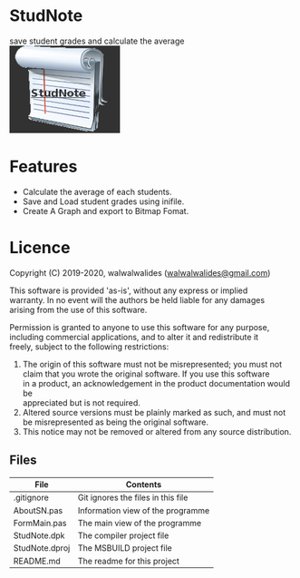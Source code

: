 # StudNote
save student grades and calculate the average
![](StudNote_.png) 


# Features  

- Calculate the average of each students.
- Save and Load student grades using inifile.
- Create A Graph and export to Bitmap Fomat.






# Licence
Copyright (C) 2019-2020, walwalwalides (walwalwalides@gmail.com)          
                                                                         
This software is provided 'as-is', without any express or implied          
warranty. In no event will the authors be held liable for any damages      
arising from the use of this software.                                     
                                                                         
Permission is granted to anyone to use this software for any purpose,     
including commercial applications, and to alter it and redistribute it    
freely, subject to the following restrictions:                            

1. The origin of this software must not be misrepresented; you must not    
   claim that you wrote the original software. If you use this software    
   in a product, an acknowledgement in the product documentation would be  
   appreciated but is not required.                                        
2. Altered source versions must be plainly marked as such, and must not be 
   misrepresented as being the original software.                          
3. This notice may not be removed or altered from any source distribution.


## Files

| File | Contents | 
| --- | --- |
| .gitignore | Git ignores the files in this file |
| AboutSN.pas | Information view of the programme |
| FormMain.pas | The main view of the programme |
| StudNote.dpk | The compiler project file |
| StudNote.dproj | The MSBUILD project file |
| README.md | The readme for this project |
